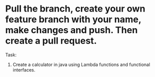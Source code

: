 # Pull the branch, create your own feature branch with your name, make changes and push. Then create a pull request.

Task:

1. Create a calculator in java using Lambda functions and functional interfaces.
